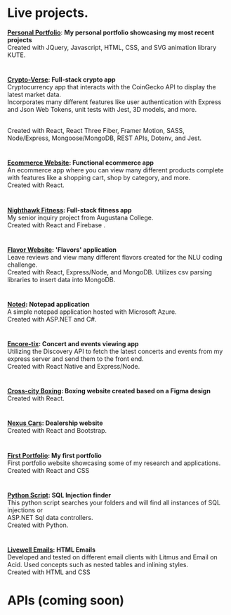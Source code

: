 <h1>Live projects.</h1>

**[Personal Portfolio](https://ryan-dev.com/)**: **My personal portfolio showcasing my most recent projects**
<br/>Created with JQuery, Javascript, HTML, CSS, and SVG animation library KUTE.
<h1></h1>

**[Crypto-Verse](https://crypto-net-ten.vercel.app/): Full-stack crypto app**
<br/> Cryptocurrency app that interacts with the CoinGecko API to display the 
latest market data.  <br/>Incorporates many different features like user authentication with Express and Json Web Tokens, unit tests with Jest, 3D models, and more.

 <br/>Created with React, React Three Fiber, Framer Motion, SASS, Node/Express, Mongoose/MongoDB, REST APIs, Dotenv, and Jest.
<h1></h1>

**[Ecommerce Website](https://simply-ecom.vercel.app/): Functional ecommerce app**
<br/>An ecommerce app where you can view many different products complete with features like a shopping cart, shop by category, and more.
<br/> Created with React.
<h1></h1>

**[Nighthawk Fitness](https://fitness-dev-2.web.app/): Full-stack fitness app**
<br/>My senior inquiry project from Augustana College.
<br/>Created with React and Firebase .
<h1></h1>

**[Flavor Website](https://mern-flavor-site.onrender.com/): 'Flavors' application**
<br/>Leave reviews and view many different flavors created for the NLU coding challenge.
<br/> Created with React, Express/Node, and MongoDB. Utilizes csv parsing libraries to insert data into MongoDB.
<h1></h1>

**[Noted](https://journal-app20240327113137.azurewebsites.net/): Notepad application**
<br/>A simple notepad application hosted with Microsoft Azure.
<br/> Created with ASP.NET and C#.
<h1></h1>

**[Encore-tix](https://github.com/ryan2625/EncoreTix): Concert and events viewing app**
<br/>Utilizing the Discovery API to fetch the latest concerts and events from my express server and send them to the front end.
<br/>Created with React Native and Express/Node.
<h1></h1>

**[Cross-city Boxing](https://cross-city-boxing.vercel.app/): Boxing website created based on a Figma design**
<br/>Created with React.
<h1></h1>

**[Nexus Cars](https://nexus-cars.vercel.app/): Dealership website**
<br/>Created with React and Bootstrap.
<h1></h1>

**[First Portfolio](https://ryan-dev.vercel.app/): My first portfolio**
<br/>First portfolio website showcasing some of my research and applications.
<br/>Created with React and CSS
<h1></h1>

**[Python Script](https://github.com/ryan2625/SQL-injection-finder): SQL Injection finder**
<br/>This python script searches your folders and will find all instances of SQL injections or
<br/>ASP.NET Sql data controllers.
<br/> Created with Python.
<h1></h1>

**[Livewell Emails](https://html-email-development.vercel.app/): HTML Emails**
<br/>Developed and tested on different email clients with Litmus and Email on Acid. Used concepts such as nested tables and inlining styles.
<br/> Created with HTML and CSS

<h1>APIs (coming soon)</h1>

